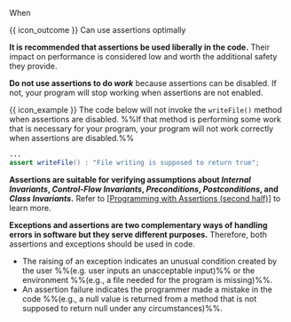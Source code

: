 <span id="title">When</span>

<span id="prereqs"><panel src="../what/unit-inElsewhere-asFlat.md" boilerplate header="%%{{ icon_prereq }} Error Handling → Assertions → What%%" popup-url="{{ baseUrl }}/errorHandling/assertions/what" />
<panel src="../../exceptions/what/unit-inElsewhere-asFlat.md" boilerplate header="%%{{ icon_prereq }} Error Handling → Exceptions → What%%" popup-url="{{ baseUrl }}/errorHandling/exceptions/what" /></span>

<span id="outcomes">{{ icon_outcome }} Can use assertions optimally</span>

<div id="body">

**It is recommended that assertions be used liberally in the code.** Their impact on performance is considered low and worth the additional safety they provide.

**Do not use assertions to do _work_** because assertions can be disabled. If not, your program will stop working when assertions are not enabled.

<box>

{{ icon_example }} The code below will not invoke the `writeFile()` method when assertions are disabled. %%If that method is performing some work that is necessary for your program, your program will not work correctly when assertions are disabled.%%

```java
...
assert writeFile() : "File writing is supposed to return true";
```

</box>

**Assertions are suitable for verifying assumptions about _Internal Invariants_, _Control-Flow Invariants_, 
_Preconditions_, _Postconditions_, and _Class Invariants_.** Refer to [[Programming with Assertions (second half)](http://docs.oracle.com/javase/8/docs/technotes/guides/language/assert.html#usage)] to learn more.

**Exceptions and assertions are two complementary ways of handling errors in software but they serve different purposes.** Therefore, both assertions and exceptions should be used in code. 

* The raising of an exception indicates an unusual condition created by the user %%(e.g.  user inputs an unacceptable input)%% or the environment %%(e.g., a file needed for the program is missing)%%.
* An assertion failure indicates the programmer made a mistake in the code %%(e.g., a null value is returned from a method that is not supposed to return null under any circumstances)%%.

</div>

<div id="extras">
  <include src="exercises.md" />
</div>